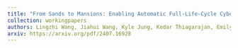 ```yaml
---
title: "From Sands to Mansions: Enabling Automatic Full-Life-Cycle Cyberattack Construction with LLM"
collection: workingpapers
authors: Lingzhi Wang, Jiahui Wang, Kyle Jung, Kedar Thiagarajan, Emily Wei, Xiangmin Shen, Yan Chen, Zhenyuan Li
arxiv: https://arxiv.org/pdf/2407.16928
---
```

